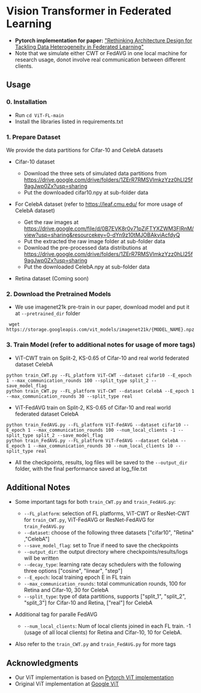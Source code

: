 # Vision Transformer in Federated Learning 
* **Pytorch implementation for paper:** ["Rethinking Architecture Design for Tackling Data Heterogeneity in Federated Learning"](https://arxiv.org/abs/2106.06047)
* Note that we simulate either CWT or FedAVG in one local machine for research usage, donot involve real communication between different clients. 

## Usage
### 0. Installation

- Run `cd ViT-FL-main`
- Install the libraries listed in requirements.txt 


### 1. Prepare Dataset 

We provide the data partitions for Cifar-10 and CelebA datasets 

- Cifar-10 dataset 
    * Download the three sets of simulated data partitions from https://drive.google.com/drive/folders/1ZErR7RMSVImkzYzz0hLl25f9agJwp0Zx?usp=sharing
    * Put the downloaded cifar10.npy at sub-folder data 
    
- For CelebA dataset (refer to https://leaf.cmu.edu/ for more usage of CelebA dataset)
    * Get the raw images at https://drive.google.com/file/d/0B7EVK8r0v71pZjFTYXZWM3FlRnM/view?usp=sharing&resourcekey=0-dYn9z10tMJOBAkviAcfdyQ
    * Put the extracted the raw image folder at sub-folder data
    * Download the pre-processed data distributions at https://drive.google.com/drive/folders/1ZErR7RMSVImkzYzz0hLl25f9agJwp0Zx?usp=sharing
    * Put the downloaded CelebA.npy at sub-folder data 
   
- Retina dataset (Coming soon)

### 2. Download the Pretrained Models
- We use imagenet21k pre-train in our paper, download model and put it at ```--pretrained_dir``` folder

` wget https://storage.googleapis.com/vit_models/imagenet21k/{MODEL_NAME}.npz`


### 3. Train Model (refer to additional notes for usage of more tags)
- ViT-CWT train on Split-2, KS-0.65 of Cifar-10 and real world federated dataset CelebA  

```
python train_CWT.py --FL_platform ViT-CWT --dataset cifar10 --E_epoch 1 --max_communication_rounds 100 --split_type split_2 --save_model_flag
python train_CWT.py --FL_platform ViT-CWT --dataset CelebA --E_epoch 1 --max_communication_rounds 30 --split_type real

```

- ViT-FedAVG train on Split-2, KS-0.65 of Cifar-10 and real world federated dataset CelebA  


```
python train_FedAVG.py --FL_platform ViT-FedAVG --dataset cifar10 --E_epoch 1 --max_communication_rounds 100 --num_local_clients -1 --split_type split_2 --save_model_flag
python train_FedAVG.py --FL_platform ViT-FedAVG --dataset CelebA --E_epoch 1 --max_communication_rounds 30 --num_local_clients 10 --split_type real

```

- All the checkpoints, results, log files will be saved to the ```--output_dir``` folder, with the final performance saved at log_file.txt 

## Additional Notes
- Some important tags for both ```train_CWT.py``` and ```train_FedAVG.py```:
    - ```--FL_platform```: selection of FL platforms, ViT-CWT or ResNet-CWT for ```train_CWT.py```, ViT-FedAVG or ResNet-FedAVG for ```train_FedAVG.py```  
    - ```--dataset```: choose of the following three datasets ["cifar10", "Retina" ,"CelebA"]
    - ```--save_model_flag```: set to True if need to save the checkpoints 
    - ```--output_dir```: the output directory where checkpoints/results/logs will be written 
    - ```--decay_type```: learning rate decay schedulers with the following three options ["cosine", "linear", "step"]
    - ```--E_epoch```: local training epoch E in FL train
    - ```--max_communication_rounds```: total communication rounds, 100 for Retina and Cifar-10, 30 for CelebA
    - ```--split_type```: type of data partitions, supports ["split_1", "split_2", "split_3"] for Cifar-10 and Retina, ["real"] for CelebA

- Additional tag for paralle FedAVG
    - ```--num_local_clients```: Num of local clients joined in each FL train. -1 (usage of all local clients) for Retina and Cifar-10, 10 for CelebA.  

- Also refer to the ```train_CWT.py``` and ```train_FedAVG.py``` for more tags

## Acknowledgments
- Our ViT implementation is based on [Pytorch ViT implementation](https://github.com/jeonsworld/ViT-pytorch)
- Original ViT implementation at [Google ViT](https://github.com/google-research/vision_transformer)






